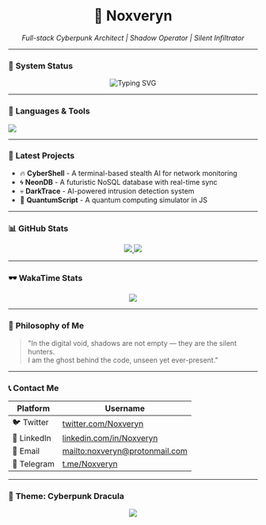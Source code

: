 <div align="center">
  <br>
  <h1>👾 Noxveryn</h1>
  <p><i>Full-stack Cyberpunk Architect | Shadow Operator | Silent Infiltrator</i></p>
</div>

---

### 🧠 <b>System Status</b>
<div align="center">
  <img src="https://readme-typing-svg.herokuapp.com ?font=Fira+Code&color=00fffb&lines=ID:+Noxveryn;Role:+Full-stack+Architect+%26+Cyber+Phantom;Net:+Classified+%7C+ENGAGED;Mode:+Stealth+%7C+Access+Level%3A+ROOT" alt="Typing SVG" />
</div>

---

### 🧬 <b>Languages & Tools</b>
<picture>
  <source media="(prefers-color-scheme: dark)" srcset="https://skillicons.dev/icons?perline=5&theme=dark&skills=js,py,ts,go,java,cpp,php,swift,cs,html,css,sql,bash,vim,git,github,linux,docker,k8s,aws,react,vue,angular,nodejs,mongodb,postgresql,redis,nginx,express,flask,django,unity,unreal,blender,figma">
  <img src=" https://skillicons.dev/icons?perline=5&skills=js,py,ts,go,java,cpp,php,swift,cs,html,css,sql,bash,vim,git,github,linux,docker,k8s,aws,react,vue,angular,nodejs,mongodb,postgresql,redis,nginx,express,flask,django,unity,unreal,blender,figma" />
</picture>

---

### 🚀 <b>Latest Projects</b>

- 🔥 <b>CyberShell</b> - A terminal-based stealth AI for network monitoring
- 🌀 <b>NeonDB</b> - A futuristic NoSQL database with real-time sync
- 💀 <b>DarkTrace</b> - AI-powered intrusion detection system
- 🌌 <b>QuantumScript</b> - A quantum computing simulator in JS

---

### 📊 <b>GitHub Stats</b>

<div align="center">
  <a href=" https://github.com/Noxveryn ">
    <img src="https://github-readme-stats.vercel.app/api?username=Noxveryn&theme=dracula&show_icons=true" />
  </a>
  <a href=" https://github.com/Noxveryn ">
    <img src="https://github-readme-stats.vercel.app/api/top-langs/?username=Noxveryn&theme=dracula" />
  </a>
</div>

---

### 🕶️ <b>WakaTime Stats</b>

<div align="center">
  <img src=" https://github-readme-stats.vercel.app/api/wakatime?username=Noxveryn&theme=dracula" />
</div>

---

### 🧠 <b>Philosophy of Me</b>

> "In the digital void, shadows are not empty — they are the silent hunters.  
> I am the ghost behind the code, unseen yet ever-present."

---

### 📞 <b>Contact Me</b>

| Platform | Username |
|----------|----------|
| 🐦 Twitter | [twitter.com/Noxveryn]( https://twitter.com/Noxveryn ) |
| 💼 LinkedIn | [linkedin.com/in/Noxveryn](https://linkedin.com/in/Noxveryn ) |
| 📧 Email | [mailto:noxveryn@protonmail.com](noxveryn@protonmail.com) |
| 💬 Telegram | [t.me/Noxveryn](https://t.me/Noxveryn ) |

---

### 🎨 <b>Theme: Cyberpunk Dracula</b>
<div align="center">
  <img src="https://via.placeholder.com/600x200?text=CYBERPUNK+THEME+LOADED" />
</div>
